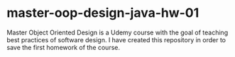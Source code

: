 # master-oop-design-java-hw-01
Master Object Oriented Design is a Udemy course with the goal of teaching best practices of software design. I have created this repository in order to save the first homework of the course.
